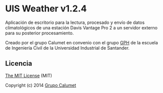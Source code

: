 UIS Weather v1.2.4
==================

Aplicación de escritorio para la lectura, procesado y envío de datos climatológicos de una estación Davis Vantage Pro 2 a un servidor externo para su posterior procesamiento.

Creado por el grupo Calumet en convenio con el grupo [GPH](http://albatros.uis.edu.co/gph) de la escuela de Ingeniería Civil de la Universidad Industrial de Santander.

Licencia
--------

[The MIT License](http://opensource.org/licenses/MIT) (MIT)

Copyright (c) 2014 [Grupo Calumet](http://cormoran.uis.edu.co/calumet)
